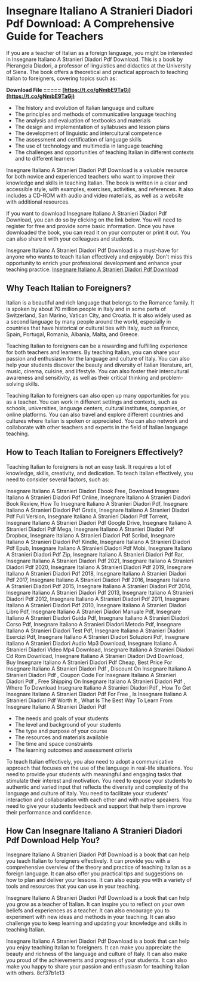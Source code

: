 # Insegnare Italiano A Stranieri Diadori Pdf Download: A Comprehensive Guide for Teachers
 
If you are a teacher of Italian as a foreign language, you might be interested in Insegnare Italiano A Stranieri Diadori Pdf Download. This is a book by Pierangela Diadori, a professor of linguistics and didactics at the University of Siena. The book offers a theoretical and practical approach to teaching Italian to foreigners, covering topics such as:
 
**Download File ===== [https://t.co/gNmbE9TaGj](https://t.co/gNmbE9TaGj)**


 
- The history and evolution of Italian language and culture
- The principles and methods of communicative language teaching
- The analysis and evaluation of textbooks and materials
- The design and implementation of syllabuses and lesson plans
- The development of linguistic and intercultural competence
- The assessment and certification of language skills
- The use of technology and multimedia in language teaching
- The challenges and opportunities of teaching Italian in different contexts and to different learners

Insegnare Italiano A Stranieri Diadori Pdf Download is a valuable resource for both novice and experienced teachers who want to improve their knowledge and skills in teaching Italian. The book is written in a clear and accessible style, with examples, exercises, activities, and references. It also includes a CD-ROM with audio and video materials, as well as a website with additional resources.
 
If you want to download Insegnare Italiano A Stranieri Diadori Pdf Download, you can do so by clicking on the link below. You will need to register for free and provide some basic information. Once you have downloaded the book, you can read it on your computer or print it out. You can also share it with your colleagues and students.
 
Insegnare Italiano A Stranieri Diadori Pdf Download is a must-have for anyone who wants to teach Italian effectively and enjoyably. Don't miss this opportunity to enrich your professional development and enhance your teaching practice.
 [Insegnare Italiano A Stranieri Diadori Pdf Download](https://www.insegnareitalianoastranieridiadoripdfdownload.com)  
## Why Teach Italian to Foreigners?
 
Italian is a beautiful and rich language that belongs to the Romance family. It is spoken by about 70 million people in Italy and in some parts of Switzerland, San Marino, Vatican City, and Croatia. It is also widely used as a second language by many people around the world, especially in countries that have historical or cultural ties with Italy, such as France, Spain, Portugal, Romania, Albania, Malta, and Greece.
 
Teaching Italian to foreigners can be a rewarding and fulfilling experience for both teachers and learners. By teaching Italian, you can share your passion and enthusiasm for the language and culture of Italy. You can also help your students discover the beauty and diversity of Italian literature, art, music, cinema, cuisine, and lifestyle. You can also foster their intercultural awareness and sensitivity, as well as their critical thinking and problem-solving skills.
 
Teaching Italian to foreigners can also open up many opportunities for you as a teacher. You can work in different settings and contexts, such as schools, universities, language centers, cultural institutes, companies, or online platforms. You can also travel and explore different countries and cultures where Italian is spoken or appreciated. You can also network and collaborate with other teachers and experts in the field of Italian language teaching.
  
## How to Teach Italian to Foreigners Effectively?
 
Teaching Italian to foreigners is not an easy task. It requires a lot of knowledge, skills, creativity, and dedication. To teach Italian effectively, you need to consider several factors, such as:
 
Insegnare Italiano A Stranieri Diadori Ebook Free,  Download Insegnare Italiano A Stranieri Diadori Pdf Online,  Insegnare Italiano A Stranieri Diadori Book Review,  How To Insegnare Italiano A Stranieri Diadori Pdf,  Insegnare Italiano A Stranieri Diadori Pdf Gratis,  Insegnare Italiano A Stranieri Diadori Pdf Full Version,  Insegnare Italiano A Stranieri Diadori Pdf Torrent,  Insegnare Italiano A Stranieri Diadori Pdf Google Drive,  Insegnare Italiano A Stranieri Diadori Pdf Mega,  Insegnare Italiano A Stranieri Diadori Pdf Dropbox,  Insegnare Italiano A Stranieri Diadori Pdf Scribd,  Insegnare Italiano A Stranieri Diadori Pdf Kindle,  Insegnare Italiano A Stranieri Diadori Pdf Epub,  Insegnare Italiano A Stranieri Diadori Pdf Mobi,  Insegnare Italiano A Stranieri Diadori Pdf Zip,  Insegnare Italiano A Stranieri Diadori Pdf Rar,  Insegnare Italiano A Stranieri Diadori Pdf 2021,  Insegnare Italiano A Stranieri Diadori Pdf 2020,  Insegnare Italiano A Stranieri Diadori Pdf 2019,  Insegnare Italiano A Stranieri Diadori Pdf 2018,  Insegnare Italiano A Stranieri Diadori Pdf 2017,  Insegnare Italiano A Stranieri Diadori Pdf 2016,  Insegnare Italiano A Stranieri Diadori Pdf 2015,  Insegnare Italiano A Stranieri Diadori Pdf 2014,  Insegnare Italiano A Stranieri Diadori Pdf 2013,  Insegnare Italiano A Stranieri Diadori Pdf 2012,  Insegnare Italiano A Stranieri Diadori Pdf 2011,  Insegnare Italiano A Stranieri Diadori Pdf 2010,  Insegnare Italiano A Stranieri Diadori Libro Pdf,  Insegnare Italiano A Stranieri Diadori Manuale Pdf,  Insegnare Italiano A Stranieri Diadori Guida Pdf,  Insegnare Italiano A Stranieri Diadori Corso Pdf,  Insegnare Italiano A Stranieri Diadori Metodo Pdf,  Insegnare Italiano A Stranieri Diadori Test Pdf,  Insegnare Italiano A Stranieri Diadori Esercizi Pdf,  Insegnare Italiano A Stranieri Diadori Soluzioni Pdf,  Insegnare Italiano A Stranieri Diadori Audio Mp3 Download,  Insegnare Italiano A Stranieri Diadori Video Mp4 Download,  Insegnare Italiano A Stranieri Diadori Cd Rom Download,  Insegnare Italiano A Stranieri Diadori Dvd Download,  Buy Insegnare Italiano A Stranieri Diadori Pdf Cheap,  Best Price For Insegnare Italiano A Stranieri Diadori Pdf ,  Discount On Insegnare Italiano A Stranieri Diadori Pdf ,  Coupon Code For Insegnare Italiano A Stranieri Diadori Pdf ,  Free Shipping On Insegnare Italiano A Stranieri Diadori Pdf ,  Where To Download Insegnare Italiano A Stranieri Diadori Pdf ,  How To Get Insegnare Italiano A Stranieri Diadori Pdf For Free ,  Is Insegnare Italiano A Stranieri Diadori Pdf Worth It ,  What Is The Best Way To Learn From Insegnare Italiano A Stranieri Diadori Pdf

- The needs and goals of your students
- The level and background of your students
- The type and purpose of your course
- The resources and materials available
- The time and space constraints
- The learning outcomes and assessment criteria

To teach Italian effectively, you also need to adopt a communicative approach that focuses on the use of the language in real-life situations. You need to provide your students with meaningful and engaging tasks that stimulate their interest and motivation. You need to expose your students to authentic and varied input that reflects the diversity and complexity of the language and culture of Italy. You need to facilitate your students' interaction and collaboration with each other and with native speakers. You need to give your students feedback and support that help them improve their performance and confidence.
  
## How Can Insegnare Italiano A Stranieri Diadori Pdf Download Help You?
 
Insegnare Italiano A Stranieri Diadori Pdf Download is a book that can help you teach Italian to foreigners effectively. It can provide you with a comprehensive overview of the theory and practice of teaching Italian as a foreign language. It can also offer you practical tips and suggestions on how to plan and deliver your lessons. It can also equip you with a variety of tools and resources that you can use in your teaching.
 
Insegnare Italiano A Stranieri Diadori Pdf Download is a book that can help you grow as a teacher of Italian. It can inspire you to reflect on your own beliefs and experiences as a teacher. It can also encourage you to experiment with new ideas and methods in your teaching. It can also challenge you to keep learning and updating your knowledge and skills in teaching Italian.
 
Insegnare Italiano A Stranieri Diadori Pdf Download is a book that can help you enjoy teaching Italian to foreigners. It can make you appreciate the beauty and richness of the language and culture of Italy. It can also make you proud of the achievements and progress of your students. It can also make you happy to share your passion and enthusiasm for teaching Italian with others.
 8cf37b1e13
 
